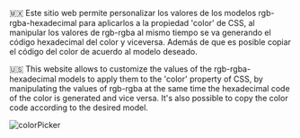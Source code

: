 🇲🇽 Este sitio web permite personalizar los valores de los modelos rgb-rgba-hexadecimal para aplicarlos a la propiedad 'color' de CSS, al manipular los valores de rgb-rgba al mismo 
tiempo se va generando el código hexadecimal del color y viceversa. Además de que es posible copiar el código del color de acuerdo al modelo deseado.

🇺🇸 This website allows to customize the values of the rgb-rgba-hexadecimal models to apply them to the 'color' property of CSS, by manipulating the values of rgb-rgba at the same 
time the hexadecimal code of the color is generated and vice versa. It's also possible to copy the color code according to the desired model.


![colorPicker](https://github.com/MauricioBarrueta/rgbaHexGenerator/assets/60496232/e1d3b372-22ff-4dbb-8a93-f3fc81c26b58)

